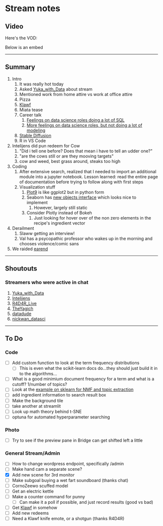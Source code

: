# Stream notes

## Video

Here's the VOD:

Below is an embed

---

## Summary

1. Intro
   1. It was really hot today
   2. Asked [Yuka_with_Data](https://www.twitch.tv/yuka_with_data) about stream
   3. Mentioned work from home attire vs work at office attire
   4. Pizza
   5. [Klawf](https://bulbapedia.bulbagarden.net/wiki/File:Klawf.png)
   6. Miata tease
   7. Career talk
      1. [Feelings on data science roles doing a lot of SQL](https://www.reddit.com/r/datascience/comments/x7hh75/anyone_else_noticing_job_postings_are_saying_ds/)
      2. [More feelings on data science roles, but not doing a lot of modeling](https://www.reddit.com/r/datascience/comments/x8ez7c/would_you_take_a_data_science_job_that_involved/)
   8. [Stable Diffusion](https://github.com/CompVis/stable-diffusion)
   9. R in VS Code
2. Intelijens did pun redeem for Cow
   1. "Did i tell one before? Does that mean i have to tell an udder one?"
   2. "are the cows still or are they mooving targets"
   3. cow and weed, best grass around, steaks too high
3. Coding
   1. After extensive search, realized that I needed to import an additional module into a jupyter notebook. Lesson learned: read the entire page of documentation before trying to follow along with first steps
   2. Visualization stuff
      1. [Plot9](https://github.com/has2k1/plotnine) is like ggplot2 but in python form
      2. Seaborn has [new objects interface](https://seaborn.pydata.org/tutorial/objects_interface.html) which looks nice to implement
         1. However, largely still static
      3. Consider Plotly instead of Bokeh
         1. Just looking for hover over of the non zero elements in the recipe's ingredient vector
4. Derailment
   1. Slaww getting an interview!
   2. Val has a psycopathic professor who wakes up in the morning and chooses violence/comic sans
5. We raided [earend](https://www.twitch.tv/earend)

---

## Shoutouts

### Streamers who were active in chat

1. [Yuka_with_Data](https://www.twitch.tv/yuka_with_data)
2. [Intelijens](https://www.twitch.tv/intelijens)
3. [R4D4R_Live](https://www.twitch.tv/R4D4R_Live)
4. [TheYagich](https://www.twitch.tv/theyagich)
5. [datadude](https://www.twitch.tv/data_dude)
6. [nickwan_datasci](https://www.twitch.tv/nickwan_datasci)

---

## To Do

### Code

- [ ] Add custom function to look at the term frequency distributions
  - [ ] This is even what the scikit-learn docs do...they should just build it in to the algorithms...
- [ ] What is a good minimium document frequency for a term and what is a cutoff? 1/number of topics?
- [ ] Look at the [example on sklearn for NMF and topic extraction](https://scikit-learn.org/stable/auto_examples/applications/plot_topics_extraction_with_nmf_lda.html#sphx-glr-auto-examples-applications-plot-topics-extraction-with-nmf-lda-py)
- [ ] add ingredient information to search result box
- [ ] Make the background tile
- [ ] take another at streamlit
- [ ] Look up math theory behind t-SNE
- [ ] optuna for automated hyperparameter searching

### Photo

- [ ] Try to see if the preview pane in Bridge can get shifted left a little

### General Stream/Admin

- [ ] How to change wordpress endpoint, specifically /admin
- [ ] Make hand cam a separate scene?
- [X] Add new scene for 3rd monitor
- [ ] Make subgoal buying a wet fart soundboard (thanks chat)
- [ ] CornoZeewo scuffed model
- [ ] Get an electric kettle
- [ ] Make a counter command for punny
  - [ ] Can make it a poll if possible, and just record results (good vs bad)
- [ ] Get [Klawf](https://bulbapedia.bulbagarden.net/wiki/File:Klawf.png) in somehow
- [ ] Add new redeems
- [ ] Need a Klawf knife emote, or a shotgun (thanks R4D4R)
